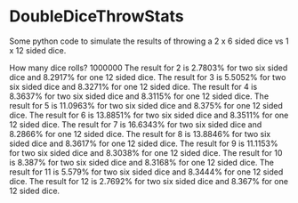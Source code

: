 # DoubleDiceThrowStats
Some python code to simulate the results of throwing a 2 x 6 sided dice vs 1 x 12 sided dice.

How many dice rolls? 1000000
The result for 2 is 2.7803% for two six sided dice and 8.2917% for one 12 sided dice.
The result for 3 is 5.5052% for two six sided dice and 8.3271% for one 12 sided dice.
The result for 4 is 8.3637% for two six sided dice and 8.3115% for one 12 sided dice.
The result for 5 is 11.0963% for two six sided dice and 8.375% for one 12 sided dice.
The result for 6 is 13.8851% for two six sided dice and 8.3511% for one 12 sided dice.
The result for 7 is 16.6343% for two six sided dice and 8.2866% for one 12 sided dice.
The result for 8 is 13.8846% for two six sided dice and 8.3617% for one 12 sided dice.
The result for 9 is 11.1153% for two six sided dice and 8.3038% for one 12 sided dice.
The result for 10 is 8.387% for two six sided dice and 8.3168% for one 12 sided dice.
The result for 11 is 5.579% for two six sided dice and 8.3444% for one 12 sided dice.
The result for 12 is 2.7692% for two six sided dice and 8.367% for one 12 sided dice.
